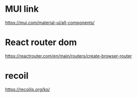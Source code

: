 # MUI link

https://mui.com/material-ui/all-components/

# React router dom

https://reactrouter.com/en/main/routers/create-browser-router

# recoil

https://recoiljs.org/ko/
